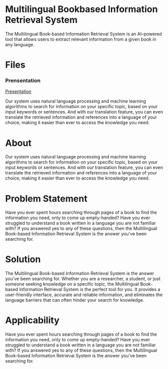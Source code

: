 # **Multilingual Bookbased Information Retrieval System**

The Multilingual Book-based Information Retrieval System is an AI-powered tool that allows users to extract relevant information from a given book in any language.


# **Files**

### **Prensentation**
[Presentation](https://drive.google.com/file/d/1kZMPLETreDFc-2GroSoP1c7v2iejuE_s/view?usp=share_link )

Our system uses natural language processing and machine learning algorithms to search for information on your specific topic, based on your input keywords or sentences. And with our translation feature, you can even translate the retrieved information and references into a language of your choice, making it easier than ever to access the knowledge you need.

# **About**

Our system uses natural language processing and machine learning algorithms to search for information on your specific topic, based on your input keywords or sentences. And with our translation feature, you can even translate the retrieved information and references into a language of your choice, making it easier than ever to access the knowledge you need.

# **Problem Statement**

Have you ever spent hours searching through pages of a book to find the information
you need, only to come up empty-handed? Have you ever struggled to understand a book
written in a language you are not familiar with? If you answered yes to any of these
questions, then the Multilingual Book-based Information Retrieval System is the answer
you've been searching for.

# **Solution**
The Multilingual Book-based Information Retrieval System is the answer you've been
searching for. Whether you are a researcher, a student, or just someone seeking
knowledge on a specific topic, the Multilingual Book-based Information Retrieval
System is the perfect tool for you. It provides a user-friendly interface, accurate and
reliable information, and eliminates the language barriers that can often hinder your
search for knowledge.

# **Applicability**
Have you ever spent hours searching through pages of a book to find the information
you need, only to come up empty-handed? Have you ever struggled to understand a book
written in a language you are not familiar with? If you answered yes to any of these
questions, then the Multilingual Book-based Information Retrieval System is the answer
you've been searching for.